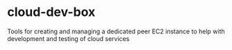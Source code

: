 # cloud-dev-box
Tools for creating and managing a dedicated peer EC2 instance to help with development and testing of cloud services
